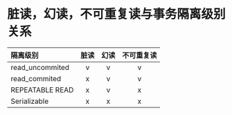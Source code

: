 # 脏读，幻读，不可重复读与事务隔离级别关系
| 隔离级别 | 脏读 | 幻读 | 不可重复读 |
| :--| :---: | :------: |:------: | 
| read_uncommited | v | v | v |  
| read_commited   | x | v | v | 
| REPEATABLE READ | x | v | x | 
| Serializable    | x | x | x | 


